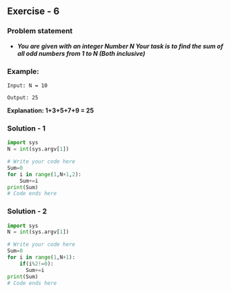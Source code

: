 ## Exercise - 6
### Problem statement 
* **_You are given with an integer Number N
  Your task is to find the sum of all odd numbers from 1 to N (Both inclusive)_**



### Example:
```shell
Input: N = 10

Output: 25
```
**Explanation: 1+3+5+7+9 = 25**

### Solution - 1
```python
import sys
N = int(sys.argv[1])

# Write your code here
Sum=0
for i in range(1,N+1,2):
    Sum+=i
print(Sum)
# Code ends here
```

### Solution - 2
```python
import sys
N = int(sys.argv[1])

# Write your code here
Sum=0
for i in range(1,N+1):
    if(i%2!=0):
      Sum+=i
print(Sum)
# Code ends here
```


